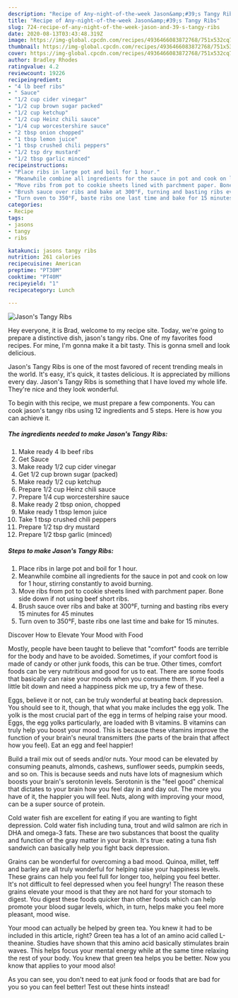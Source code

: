 ```yaml
---
description: "Recipe of Any-night-of-the-week Jason&amp;#39;s Tangy Ribs"
title: "Recipe of Any-night-of-the-week Jason&amp;#39;s Tangy Ribs"
slug: 724-recipe-of-any-night-of-the-week-jason-and-39-s-tangy-ribs
date: 2020-08-13T03:43:48.319Z
image: https://img-global.cpcdn.com/recipes/4936466083872768/751x532cq70/jasons-tangy-ribs-recipe-main-photo.jpg
thumbnail: https://img-global.cpcdn.com/recipes/4936466083872768/751x532cq70/jasons-tangy-ribs-recipe-main-photo.jpg
cover: https://img-global.cpcdn.com/recipes/4936466083872768/751x532cq70/jasons-tangy-ribs-recipe-main-photo.jpg
author: Bradley Rhodes
ratingvalue: 4.2
reviewcount: 19226
recipeingredient:
- "4 lb beef ribs"
- " Sauce"
- "1/2 cup cider vinegar"
- "1/2 cup brown sugar packed"
- "1/2 cup ketchup"
- "1/2 cup Heinz chili sauce"
- "1/4 cup worcestershire sauce"
- "2 tbsp onion chopped"
- "1 tbsp lemon juice"
- "1 tbsp crushed chili peppers"
- "1/2 tsp dry mustard"
- "1/2 tbsp garlic minced"
recipeinstructions:
- "Place ribs in large pot and boil for 1 hour."
- "Meanwhile combine all ingredients for the sauce in pot and cook on low for 1 hour, stirring constantly to avoid burning."
- "Move ribs from pot to cookie sheets lined with parchment paper. Bone side down if not using beef short ribs."
- "Brush sauce over ribs and bake at 300°F, turning and basting ribs every 15 minutes for 45 minutes"
- "Turn oven to 350°F, baste ribs one last time and bake for 15 minutes."
categories:
- Recipe
tags:
- jasons
- tangy
- ribs

katakunci: jasons tangy ribs 
nutrition: 261 calories
recipecuisine: American
preptime: "PT30M"
cooktime: "PT40M"
recipeyield: "1"
recipecategory: Lunch

---
```



![Jason&#39;s Tangy Ribs](https://img-global.cpcdn.com/recipes/4936466083872768/751x532cq70/jasons-tangy-ribs-recipe-main-photo.jpg)

Hey everyone, it is Brad, welcome to my recipe site. Today, we're going to prepare a distinctive dish, jason&#39;s tangy ribs. One of my favorites food recipes. For mine, I'm gonna make it a bit tasty. This is gonna smell and look delicious.

Jason&#39;s Tangy Ribs is one of the most favored of recent trending meals in the world. It's easy, it's quick, it tastes delicious. It is appreciated by millions every day. Jason&#39;s Tangy Ribs is something that I have loved my whole life. They're nice and they look wonderful.




To begin with this recipe, we must prepare a few components. You can cook jason&#39;s tangy ribs using 12 ingredients and 5 steps. Here is how you can achieve it.

<!--inarticleads1-->

##### The ingredients needed to make Jason&#39;s Tangy Ribs:

1. Make ready 4 lb beef ribs
1. Get  Sauce
1. Make ready 1/2 cup cider vinegar
1. Get 1/2 cup brown sugar (packed)
1. Make ready 1/2 cup ketchup
1. Prepare 1/2 cup Heinz chili sauce
1. Prepare 1/4 cup worcestershire sauce
1. Make ready 2 tbsp onion, chopped
1. Make ready 1 tbsp lemon juice
1. Take 1 tbsp crushed chili peppers
1. Prepare 1/2 tsp dry mustard
1. Prepare 1/2 tbsp garlic (minced)




<!--inarticleads2-->

##### Steps to make Jason&#39;s Tangy Ribs:

1. Place ribs in large pot and boil for 1 hour.
1. Meanwhile combine all ingredients for the sauce in pot and cook on low for 1 hour, stirring constantly to avoid burning.
1. Move ribs from pot to cookie sheets lined with parchment paper. Bone side down if not using beef short ribs.
1. Brush sauce over ribs and bake at 300°F, turning and basting ribs every 15 minutes for 45 minutes
1. Turn oven to 350°F, baste ribs one last time and bake for 15 minutes.




Discover How to Elevate Your Mood with Food


Mostly, people have been taught to believe that "comfort" foods are terrible for the body and have to be avoided. Sometimes, if your comfort food is made of candy or other junk foods, this can be true. Other times, comfort foods can be very nutritious and good for us to eat. There are some foods that basically can raise your moods when you consume them. If you feel a little bit down and need a happiness pick me up, try a few of these.

Eggs, believe it or not, can be truly wonderful at beating back depression. You should see to it, though, that what you make includes the egg yolk. The yolk is the most crucial part of the egg in terms of helping raise your mood. Eggs, the egg yolks particularly, are loaded with B vitamins. B vitamins can truly help you boost your mood. This is because these vitamins improve the function of your brain's neural transmitters (the parts of the brain that affect how you feel). Eat an egg and feel happier!

Build a trail mix out of seeds and/or nuts. Your mood can be elevated by consuming peanuts, almonds, cashews, sunflower seeds, pumpkin seeds, and so on. This is because seeds and nuts have lots of magnesium which boosts your brain's serotonin levels. Serotonin is the "feel good" chemical that dictates to your brain how you feel day in and day out. The more you have of it, the happier you will feel. Nuts, along with improving your mood, can be a super source of protein.

Cold water fish are excellent for eating if you are wanting to fight depression. Cold water fish including tuna, trout and wild salmon are rich in DHA and omega-3 fats. These are two substances that boost the quality and function of the gray matter in your brain. It's true: eating a tuna fish sandwich can basically help you fight back depression. 

Grains can be wonderful for overcoming a bad mood. Quinoa, millet, teff and barley are all truly wonderful for helping raise your happiness levels. These grains can help you feel full for longer too, helping you feel better. It's not difficult to feel depressed when you feel hungry! The reason these grains elevate your mood is that they are not hard for your stomach to digest. You digest these foods quicker than other foods which can help promote your blood sugar levels, which, in turn, helps make you feel more pleasant, mood wise.

Your mood can actually be helped by green tea. You knew it had to be included in this article, right? Green tea has a lot of an amino acid called L-theanine. Studies have shown that this amino acid basically stimulates brain waves. This helps focus your mental energy while at the same time relaxing the rest of your body. You knew that green tea helps you be better. Now you know that applies to your mood also!

As you can see, you don't need to eat junk food or foods that are bad for you so you can feel better! Test out  these hints  instead!

